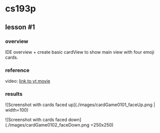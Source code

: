 # cs193p

## lesson #1
### overview
IDE overview + create basic cardView to show main view with four emoji cards.
### reference
video: [link to yt movie](https://youtu.be/jbtqIBpUG7g)
### results
![Screenshot with cards faced up](./images/cardGame0101_faceUp.png | width=100)

![Screenshot with cards faced down](./images/cardGame0102_faceDown.png =250x250)
